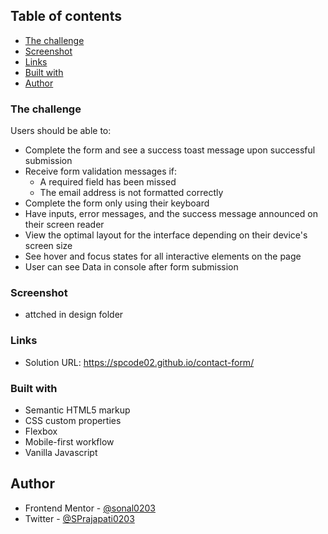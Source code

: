 
## Table of contents

  - [The challenge](#the-challenge)
  - [Screenshot](#screenshot)
  - [Links](#links)
  - [Built with](#built-with) 
  - [Author](#author)


### The challenge

Users should be able to:

- Complete the form and see a success toast message upon successful submission
- Receive form validation messages if:
  - A required field has been missed
  - The email address is not formatted correctly
- Complete the form only using their keyboard
- Have inputs, error messages, and the success message announced on their screen reader
- View the optimal layout for the interface depending on their device's screen size
- See hover and focus states for all interactive elements on the page
- User can see Data in console after form submission

### Screenshot
- attched in design folder

### Links

- Solution URL: https://spcode02.github.io/contact-form/


### Built with

- Semantic HTML5 markup
- CSS custom properties
- Flexbox
- Mobile-first workflow
- Vanilla Javascript

## Author

<!-- - Website - [Add your name here](https://www.your-site.com) -->
- Frontend Mentor - [@sonal0203](https://www.frontendmentor.io/profile/sonal0203)
- Twitter - [@SPrajapati0203](https://x.com/SPrajapati0203)



